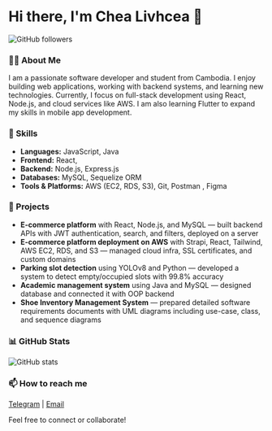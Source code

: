 # Hi there, I'm Chea Livhcea 👋

![GitHub followers](https://img.shields.io/github/followers/CheaLivchea?style=social)

### 👨‍💻 About Me
I am a passionate software developer and student from Cambodia. I enjoy building web applications, working with backend systems, and learning new technologies. Currently, I focus on full-stack development using React, Node.js, and cloud services like AWS. I am also learning Flutter to expand my skills in mobile app development.

### 🚀 Skills
- **Languages:** JavaScript, Java
- **Frontend:** React, 
- **Backend:** Node.js, Express.js  
- **Databases:** MySQL, Sequelize ORM  
- **Tools & Platforms:** AWS (EC2, RDS, S3), Git, Postman , Figma

### 📂 Projects
- **E-commerce platform** with React, Node.js, and MySQL — built backend APIs with JWT authentication, search, and filters, deployed on a server  
- **E-commerce platform deployment on AWS** with Strapi, React, Tailwind, AWS EC2, RDS, and S3 — managed cloud infra, SSL certificates, and custom domains  
- **Parking slot detection** using YOLOv8 and Python — developed a system to detect empty/occupied slots with 99.8% accuracy  
- **Academic management system** using Java and MySQL — designed database and connected it with OOP backend  
- **Shoe Inventory Management System** — prepared detailed software requirements documents with UML diagrams including use-case, class, and sequence diagrams  

### 📊 GitHub Stats  
![GitHub stats](https://github-readme-stats.vercel.app/api?username=CheaLivchea&show_icons=true&theme=default)

### 📫 How to reach me  
[Telegram](https://t.me/Livchea) | [Email](mailto:chealivchea@example.com)

Feel free to connect or collaborate!
